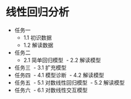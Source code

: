 # 线性回归分析

* 任务一
    - 1.1 初识数据
    - 1.2 解读数据
* 任务二
    - 2.1 简单回归模型
    - 2.2 解读模型
* 任务三
    - 3.1 扩充模型
* 任务四
    - 4.1 模型诊断
    - 4.2 解读模型
* 任务五
    - 5.1 对数线性回归模型
    - 5.2 解读模型
* 任务六
    - 6.1 对数线性交互模型
